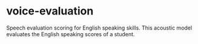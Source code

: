 # voice-evaluation
Speech evaluation scoring for English speaking skills.
This acoustic model evaluates the  English speaking scores of a student. 
